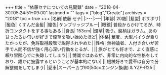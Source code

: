 +++
title = "依藤セナについての見聞録"
date = "2018-04-30T05:24:51+09:00"
lastmod = ""
tags = ["blog","Create"]
archives = "2018"
toc = true
+++
|名前|依藤 セナ|
|:---|:---|
|年齢| 20歳|
|髪型| ボサボサ|
|髪色| くすんだ金髪|
|瞳色| ケンブリッジブルー|
|眼鏡| 普段からかけてるが、時折コンタクトをする事もある|
|身長| 153cm|
|煙草| 吸う。銘柄はガラム。あの甘ったるい匂いが好きで煙草を吸い始めたほど|
|体格| 華奢、大型バイクが乗りたかったが、免許取得段階で説得されやめた|
|性格| 無神論者、人付き合いが苦手で人間不信が強く用心深い行動をとるが、|
|| 旅がとても好きで、よく直感に頼り冒険心でに失踪してしまう|
|| 博識ではあるが、非常に内向的な性格をしており、誰かに披露するということが基本的にない|
|| 機械好きで愛車は自分で分解整備をしてしまう|
|愛車|スーパーカブ90(50ccエンジン換装) & YZF-R25 |
